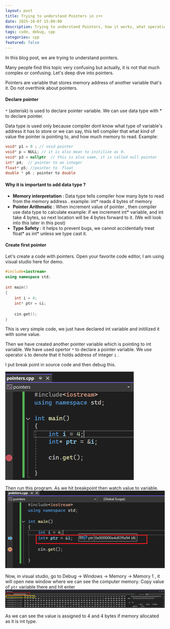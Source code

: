 ```yaml
---
layout: post
title: Trying to understand Pointers in c++
date: 2025-10-07 15:09:00
description: Trying to understand Pointers, how it works, what operations we can perform etc. 
tags: code, debug, cpp
categories: cpp
featured: false
---
```


In this blog post, we are trying to understand pointers. 

Many people find  this topic very confusing but actually, it is not that much complex or confusing. Let's deep dive into pointers. 

Pointers are variable that stores memory address of another variable that's it. Do not overthink about pointers. 

#### Declare pointer
`*` (asterisk) is used to declare pointer variable. We can use data type with * to declare pointer.

Data type is used only because compiler dont know what type of variable's address it has to store or we can say, this tell compiler that what kind of value the pointer is pointing to, and how much memory to read. 
Example: 

```c++
void* p1 = 0 ; // void pointer
void* p = NULL; // it is also mean to initilize as 0. 
void* p3 = nullptr  // this is also same, it is called null pointer
int* p4;  // pointer to an integer
float* p5; //pointer to  float
double * p6 ; pointer to double 
```

#### Why it is important to add data type ? 
- **Memory interpretation** : Data type tells compiler how many byte to read from the memory address . example: int* reads 4 bytes of memory
- **Pointer Arithmatic** : When increment value of pointer , then compiler use data type to calculate example: if we increment int* variable, and int take 4 bytes,  so next location will be 4 bytes forward to it. (We will look into this later in this post)
- **Type Safety** : it helps to prevent bugs, we cannot accidentially treat float* as int* unless we type cast it.

#### Create first pointer

Let's create a code with pointers. Open your favorite code editor, I am using visual studio here for demo. 

```c++
#include<iostream>
using namespace std;

int main()
{
	int i = 4;
	int* ptr = &i; 

	cin.get(); 
}
```

This is very simple code, we just have declared int variable and initilized it with some value. 

Then we have created another pointer variable which is pointing to int variable. We have used opertor `*` to declare a pointer variable. 
We use operator `&` to denote that it holds address of integer `i` . 

I put break point in source code and then debug this. 

![bebug](https://raw.githubusercontent.com/prasadrgavande/prasadgavande.github.io/refs/heads/master/assets/img/5%20-%20trying-to-understand-pointers/firstExample.png)

Then run this program. As we hit breakpoint then watch value to variable. 
![watch](https://github.com/prasadrgavande/prasadgavande.github.io/blob/master/assets/img/5%20-%20trying-to-understand-pointers/firstExample-2.png?raw=true)

Now, in visual studio, go to Debug -> Windows -> Memory -> Memory 1 , it will open new window where we can see the computer memory. 
Copy value of `ptr` variable there and hit enter
![check value](https://github.com/prasadrgavande/prasadgavande.github.io/blob/master/assets/img/5%20-%20trying-to-understand-pointers/firstExample-3.png?raw=true)

As we can see the value is assigned to 4 and 4 bytes if memory allocated as it is int type.

